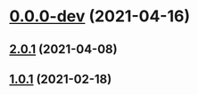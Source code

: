# [0.0.0-dev](https://github.com/AlexRogalskiy/code-formats/compare/v2.0.1...v0.0.0-dev) (2021-04-16)



## [2.0.1](https://github.com/AlexRogalskiy/code-formats/compare/2.0.1...v2.0.1) (2021-04-08)



## [1.0.1](https://github.com/AlexRogalskiy/code-formats/compare/1.0.1...v1.0.1) (2021-02-18)



